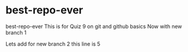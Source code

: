 # best-repo-ever
best-repo-ever
This is for Quiz 9 on git and github basics
Now with new branch 1

Lets add for new branch 2 this line is 5